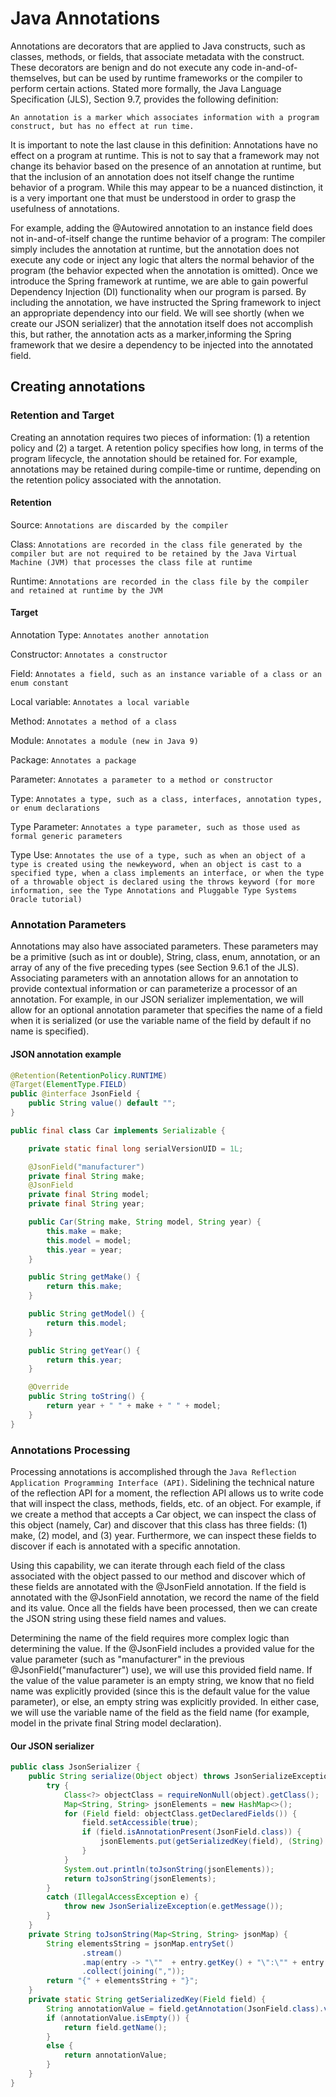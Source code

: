 # Java Annotations

Annotations are decorators that are applied to Java constructs, such as classes, methods, or fields, that associate metadata with the construct. These decorators are benign and do not execute any code in-and-of-themselves, but can be used by runtime frameworks or the compiler to perform certain actions. Stated more formally, the Java Language Specification (JLS), Section 9.7, provides the following definition:

`An annotation is a marker which associates information with a program construct, but has no effect at run time.` 

It is important to note the last clause in this definition: Annotations have no effect on a program at runtime. This is not to say that a framework may not change its behavior based on the presence of an annotation at runtime, but that the inclusion of an annotation does not itself change the runtime behavior of a program. While this may appear to be a nuanced distinction, it is a very important one that must be understood in order to grasp the usefulness of annotations.

For example, adding the @Autowired annotation to an instance field does not in-and-of-itself change the runtime behavior of a program: The compiler simply includes the annotation at runtime, but the annotation does not execute any code or inject any logic that alters the normal behavior of the program (the behavior expected when the annotation is omitted). Once we introduce the Spring framework at runtime, we are able to gain powerful Dependency Injection (DI) functionality when our program is parsed. By including the annotation, we have instructed the Spring framework to inject an appropriate dependency into our field. We will see shortly (when we create our JSON serializer) that the annotation itself does not accomplish this, but rather, the annotation acts as a marker,informing the Spring framework that we desire a dependency to be injected into the annotated field.

## Creating annotations

### Retention and Target

Creating an annotation requires two pieces of information: (1) a retention policy and (2) a target. A retention policy specifies how long, in terms of the program lifecycle, the annotation should be retained for. For example, annotations may be retained during compile-time or runtime, depending on the retention policy associated with the annotation.

#### Retention

Source: `Annotations are discarded by the compiler`

Class: `Annotations are recorded in the class file generated by the compiler but are not required to be retained by the Java Virtual Machine (JVM) that processes the class file at runtime`

Runtime: `Annotations are recorded in the class file by the compiler and retained at runtime by the JVM`

#### Target

Annotation Type: `Annotates another annotation`

Constructor: `Annotates a constructor`

Field: `Annotates a field, such as an instance variable of a class or an enum constant`

Local variable: `Annotates a local variable`

Method: `Annotates a method of a class`

Module: `Annotates a module (new in Java 9)`

Package: `Annotates a package`

Parameter: `Annotates a parameter to a method or constructor`

Type: `Annotates a type, such as a class, interfaces, annotation types, or enum declarations`

Type Parameter: `Annotates a type parameter, such as those used as formal generic parameters`

Type Use: `Annotates the use of a type, such as when an object of a type is created using the newkeyword, when an object is cast to a specified type, when a class implements an interface, or when the type of a throwable object is declared using the throws keyword (for more information, see the Type Annotations and Pluggable Type Systems Oracle tutorial)`

### Annotation Parameters

Annotations may also have associated parameters. These parameters may be a primitive (such as int or double), String, class, enum, annotation, or an array of any of the five preceding types (see Section 9.6.1 of the JLS). Associating parameters with an annotation allows for an annotation to provide contextual information or can parameterize a processor of an annotation. For example, in our JSON serializer implementation, we will allow for an optional annotation parameter that specifies the name of a field when it is serialized (or use the variable name of the field by default if no name is specified).

#### JSON annotation example

```java
@Retention(RetentionPolicy.RUNTIME)
@Target(ElementType.FIELD)
public @interface JsonField {
    public String value() default "";
}
```

```java
public final class Car implements Serializable {

    private static final long serialVersionUID = 1L;

    @JsonField("manufacturer")
    private final String make;
    @JsonField
    private final String model;
    private final String year;

    public Car(String make, String model, String year) {
        this.make = make;
        this.model = model;
        this.year = year;
    }

    public String getMake() {
        return this.make;
    }

    public String getModel() {
        return this.model;
    }

    public String getYear() {
        return this.year;
    }

    @Override
    public String toString() {
        return year + " " + make + " " + model;
    }
}
```

### Annotations Processing

Processing annotations is accomplished through the `Java Reflection Application Programming Interface (API)`. Sidelining the technical nature of the reflection API for a moment, the reflection API allows us to write code that will inspect the class, methods, fields, etc. of an object. For example, if we create a method that accepts a Car object, we can inspect the class of this object (namely, Car) and discover that this class has three fields: (1) make, (2) model, and (3) year. Furthermore, we can inspect these fields to discover if each is annotated with a specific annotation.

Using this capability, we can iterate through each field of the class associated with the object passed to our method and discover which of these fields are annotated with the @JsonField annotation. If the field is annotated with the @JsonField annotation, we record the name of the field and its value. Once all the fields have been processed, then we can create the JSON string using these field names and values.

Determining the name of the field requires more complex logic than determining the value. If the @JsonField includes a provided value for the value parameter (such as "manufacturer" in the previous @JsonField("manufacturer") use), we will use this provided field name. If the value of the value parameter is an empty string, we know that no field name was explicitly provided (since this is the default value for the value parameter), or else, an empty string was explicitly provided. In either case, we will use the variable name of the field as the field name (for example, model in the private final String model declaration).

#### Our JSON serializer

```java
public class JsonSerializer {
    public String serialize(Object object) throws JsonSerializeException {
        try {
            Class<?> objectClass = requireNonNull(object).getClass();
            Map<String, String> jsonElements = new HashMap<>();
            for (Field field: objectClass.getDeclaredFields()) {
                field.setAccessible(true);
                if (field.isAnnotationPresent(JsonField.class)) {
                    jsonElements.put(getSerializedKey(field), (String) field.get(object));
                }
            }
            System.out.println(toJsonString(jsonElements));
            return toJsonString(jsonElements);
        }
        catch (IllegalAccessException e) {
            throw new JsonSerializeException(e.getMessage());
        }
    }
    private String toJsonString(Map<String, String> jsonMap) {
        String elementsString = jsonMap.entrySet()
                .stream()
                .map(entry -> "\""  + entry.getKey() + "\":\"" + entry.getValue() + "\"")
                .collect(joining(","));
        return "{" + elementsString + "}";
    }
    private static String getSerializedKey(Field field) {
        String annotationValue = field.getAnnotation(JsonField.class).value();
        if (annotationValue.isEmpty()) {
            return field.getName();
        }
        else {
            return annotationValue;
        }
    }
}
```
